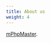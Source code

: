 ```yaml
---
title: About us
weight: 4
---
```


[mPhpMaster](https://github.com/mPhpMaster/laravel-builder-filter).

